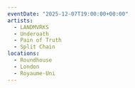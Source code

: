 ```yaml
---
eventDate: "2025-12-07T19:00:00+00:00"
artists:
  - LANDMVRKS
  - Underoath
  - Pain of Truth
  - Split Chain
locations:
  - Roundhouse
  - London
  - Royaume-Uni
---
```

